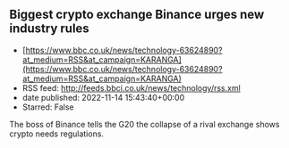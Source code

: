 ## Biggest crypto exchange Binance urges new industry rules
 - [https://www.bbc.co.uk/news/technology-63624890?at_medium=RSS&at_campaign=KARANGA](https://www.bbc.co.uk/news/technology-63624890?at_medium=RSS&at_campaign=KARANGA)
 - RSS feed: http://feeds.bbci.co.uk/news/technology/rss.xml
 - date published: 2022-11-14 15:43:40+00:00
 - Starred: False

The boss of Binance tells the G20 the collapse of a rival exchange shows crypto needs regulations.
